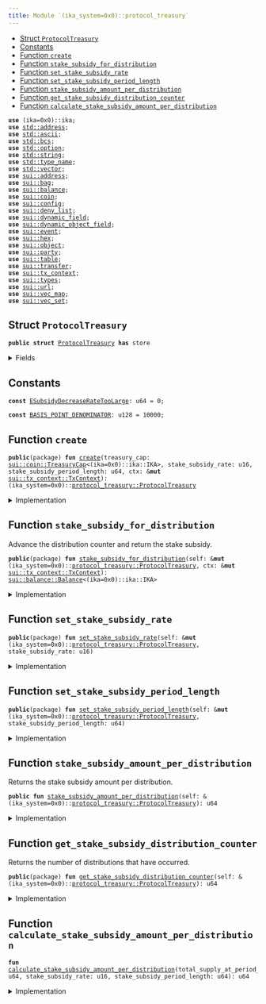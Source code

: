 ```yaml
---
title: Module `(ika_system=0x0)::protocol_treasury`
---
```




-  [Struct `ProtocolTreasury`](#(ika_system=0x0)_protocol_treasury_ProtocolTreasury)
-  [Constants](#@Constants_0)
-  [Function `create`](#(ika_system=0x0)_protocol_treasury_create)
-  [Function `stake_subsidy_for_distribution`](#(ika_system=0x0)_protocol_treasury_stake_subsidy_for_distribution)
-  [Function `set_stake_subsidy_rate`](#(ika_system=0x0)_protocol_treasury_set_stake_subsidy_rate)
-  [Function `set_stake_subsidy_period_length`](#(ika_system=0x0)_protocol_treasury_set_stake_subsidy_period_length)
-  [Function `stake_subsidy_amount_per_distribution`](#(ika_system=0x0)_protocol_treasury_stake_subsidy_amount_per_distribution)
-  [Function `get_stake_subsidy_distribution_counter`](#(ika_system=0x0)_protocol_treasury_get_stake_subsidy_distribution_counter)
-  [Function `calculate_stake_subsidy_amount_per_distribution`](#(ika_system=0x0)_protocol_treasury_calculate_stake_subsidy_amount_per_distribution)


<pre><code><b>use</b> (ika=0x0)::ika;
<b>use</b> <a href="../std/address.md#std_address">std::address</a>;
<b>use</b> <a href="../std/ascii.md#std_ascii">std::ascii</a>;
<b>use</b> <a href="../std/bcs.md#std_bcs">std::bcs</a>;
<b>use</b> <a href="../std/option.md#std_option">std::option</a>;
<b>use</b> <a href="../std/string.md#std_string">std::string</a>;
<b>use</b> <a href="../std/type_name.md#std_type_name">std::type_name</a>;
<b>use</b> <a href="../std/vector.md#std_vector">std::vector</a>;
<b>use</b> <a href="../sui/address.md#sui_address">sui::address</a>;
<b>use</b> <a href="../sui/bag.md#sui_bag">sui::bag</a>;
<b>use</b> <a href="../sui/balance.md#sui_balance">sui::balance</a>;
<b>use</b> <a href="../sui/coin.md#sui_coin">sui::coin</a>;
<b>use</b> <a href="../sui/config.md#sui_config">sui::config</a>;
<b>use</b> <a href="../sui/deny_list.md#sui_deny_list">sui::deny_list</a>;
<b>use</b> <a href="../sui/dynamic_field.md#sui_dynamic_field">sui::dynamic_field</a>;
<b>use</b> <a href="../sui/dynamic_object_field.md#sui_dynamic_object_field">sui::dynamic_object_field</a>;
<b>use</b> <a href="../sui/event.md#sui_event">sui::event</a>;
<b>use</b> <a href="../sui/hex.md#sui_hex">sui::hex</a>;
<b>use</b> <a href="../sui/object.md#sui_object">sui::object</a>;
<b>use</b> <a href="../sui/party.md#sui_party">sui::party</a>;
<b>use</b> <a href="../sui/table.md#sui_table">sui::table</a>;
<b>use</b> <a href="../sui/transfer.md#sui_transfer">sui::transfer</a>;
<b>use</b> <a href="../sui/tx_context.md#sui_tx_context">sui::tx_context</a>;
<b>use</b> <a href="../sui/types.md#sui_types">sui::types</a>;
<b>use</b> <a href="../sui/url.md#sui_url">sui::url</a>;
<b>use</b> <a href="../sui/vec_map.md#sui_vec_map">sui::vec_map</a>;
<b>use</b> <a href="../sui/vec_set.md#sui_vec_set">sui::vec_set</a>;
</code></pre>



<a name="(ika_system=0x0)_protocol_treasury_ProtocolTreasury"></a>

## Struct `ProtocolTreasury`



<pre><code><b>public</b> <b>struct</b> <a href="../ika_system/protocol_treasury.md#(ika_system=0x0)_protocol_treasury_ProtocolTreasury">ProtocolTreasury</a> <b>has</b> store
</code></pre>



<details>
<summary>Fields</summary>


<dl>
<dt>
<code>treasury_cap: <a href="../sui/coin.md#sui_coin_TreasuryCap">sui::coin::TreasuryCap</a>&lt;(ika=0x0)::ika::IKA&gt;</code>
</dt>
<dd>
 TreasuryCap of IKA tokens.
</dd>
<dt>
<code>stake_subsidy_distribution_counter: u64</code>
</dt>
<dd>
 Count of the number of times stake subsidies have been distributed.
</dd>
<dt>
<code>stake_subsidy_rate: u16</code>
</dt>
<dd>
 The rate at which the amount per distribution is calculated based on
 period nad total supply. Expressed in basis points.
</dd>
<dt>
<code><a href="../ika_system/protocol_treasury.md#(ika_system=0x0)_protocol_treasury_stake_subsidy_amount_per_distribution">stake_subsidy_amount_per_distribution</a>: u64</code>
</dt>
<dd>
 The amount of stake subsidy to be destructured per distribution.
 This amount changes based on <code>stake_subsidy_rate</code>.
</dd>
<dt>
<code>stake_subsidy_period_length: u64</code>
</dt>
<dd>
 Number of distributions to occur before the amount per distribution will be recalculated.
</dd>
<dt>
<code>total_supply_at_period_start: u64</code>
</dt>
<dd>
 The total supply of IKA tokens at the start of the current period.
</dd>
<dt>
<code>extra_fields: <a href="../sui/bag.md#sui_bag_Bag">sui::bag::Bag</a></code>
</dt>
<dd>
 Any extra fields that's not defined statically.
</dd>
</dl>


</details>

<a name="@Constants_0"></a>

## Constants


<a name="(ika_system=0x0)_protocol_treasury_ESubsidyDecreaseRateTooLarge"></a>



<pre><code><b>const</b> <a href="../ika_system/protocol_treasury.md#(ika_system=0x0)_protocol_treasury_ESubsidyDecreaseRateTooLarge">ESubsidyDecreaseRateTooLarge</a>: u64 = 0;
</code></pre>



<a name="(ika_system=0x0)_protocol_treasury_BASIS_POINT_DENOMINATOR"></a>



<pre><code><b>const</b> <a href="../ika_system/protocol_treasury.md#(ika_system=0x0)_protocol_treasury_BASIS_POINT_DENOMINATOR">BASIS_POINT_DENOMINATOR</a>: u128 = 10000;
</code></pre>



<a name="(ika_system=0x0)_protocol_treasury_create"></a>

## Function `create`



<pre><code><b>public</b>(package) <b>fun</b> <a href="../ika_system/protocol_treasury.md#(ika_system=0x0)_protocol_treasury_create">create</a>(treasury_cap: <a href="../sui/coin.md#sui_coin_TreasuryCap">sui::coin::TreasuryCap</a>&lt;(ika=0x0)::ika::IKA&gt;, stake_subsidy_rate: u16, stake_subsidy_period_length: u64, ctx: &<b>mut</b> <a href="../sui/tx_context.md#sui_tx_context_TxContext">sui::tx_context::TxContext</a>): (ika_system=0x0)::<a href="../ika_system/protocol_treasury.md#(ika_system=0x0)_protocol_treasury_ProtocolTreasury">protocol_treasury::ProtocolTreasury</a>
</code></pre>



<details>
<summary>Implementation</summary>


<pre><code><b>public</b>(package) <b>fun</b> <a href="../ika_system/protocol_treasury.md#(ika_system=0x0)_protocol_treasury_create">create</a>(
    treasury_cap: TreasuryCap&lt;IKA&gt;,
    stake_subsidy_rate: u16,
    stake_subsidy_period_length: u64,
    ctx: &<b>mut</b> TxContext,
): <a href="../ika_system/protocol_treasury.md#(ika_system=0x0)_protocol_treasury_ProtocolTreasury">ProtocolTreasury</a> {
    // Rate can't be higher than 100%.
    <b>assert</b>!(stake_subsidy_rate &lt;= <a href="../ika_system/protocol_treasury.md#(ika_system=0x0)_protocol_treasury_BASIS_POINT_DENOMINATOR">BASIS_POINT_DENOMINATOR</a> <b>as</b> u16, <a href="../ika_system/protocol_treasury.md#(ika_system=0x0)_protocol_treasury_ESubsidyDecreaseRateTooLarge">ESubsidyDecreaseRateTooLarge</a>);
    <b>let</b> total_supply_at_period_start = treasury_cap.total_supply();
    <b>let</b> <a href="../ika_system/protocol_treasury.md#(ika_system=0x0)_protocol_treasury_stake_subsidy_amount_per_distribution">stake_subsidy_amount_per_distribution</a> = <a href="../ika_system/protocol_treasury.md#(ika_system=0x0)_protocol_treasury_calculate_stake_subsidy_amount_per_distribution">calculate_stake_subsidy_amount_per_distribution</a>(
        total_supply_at_period_start,
        stake_subsidy_rate,
        stake_subsidy_period_length,
    );
    <a href="../ika_system/protocol_treasury.md#(ika_system=0x0)_protocol_treasury_ProtocolTreasury">ProtocolTreasury</a> {
        treasury_cap,
        stake_subsidy_distribution_counter: 0,
        stake_subsidy_rate,
        <a href="../ika_system/protocol_treasury.md#(ika_system=0x0)_protocol_treasury_stake_subsidy_amount_per_distribution">stake_subsidy_amount_per_distribution</a>,
        stake_subsidy_period_length,
        total_supply_at_period_start,
        extra_fields: bag::new(ctx),
    }
}
</code></pre>



</details>

<a name="(ika_system=0x0)_protocol_treasury_stake_subsidy_for_distribution"></a>

## Function `stake_subsidy_for_distribution`

Advance the distribution counter and return the stake subsidy.


<pre><code><b>public</b>(package) <b>fun</b> <a href="../ika_system/protocol_treasury.md#(ika_system=0x0)_protocol_treasury_stake_subsidy_for_distribution">stake_subsidy_for_distribution</a>(self: &<b>mut</b> (ika_system=0x0)::<a href="../ika_system/protocol_treasury.md#(ika_system=0x0)_protocol_treasury_ProtocolTreasury">protocol_treasury::ProtocolTreasury</a>, ctx: &<b>mut</b> <a href="../sui/tx_context.md#sui_tx_context_TxContext">sui::tx_context::TxContext</a>): <a href="../sui/balance.md#sui_balance_Balance">sui::balance::Balance</a>&lt;(ika=0x0)::ika::IKA&gt;
</code></pre>



<details>
<summary>Implementation</summary>


<pre><code><b>public</b>(package) <b>fun</b> <a href="../ika_system/protocol_treasury.md#(ika_system=0x0)_protocol_treasury_stake_subsidy_for_distribution">stake_subsidy_for_distribution</a>(
    self: &<b>mut</b> <a href="../ika_system/protocol_treasury.md#(ika_system=0x0)_protocol_treasury_ProtocolTreasury">ProtocolTreasury</a>,
    ctx: &<b>mut</b> TxContext,
): Balance&lt;IKA&gt; {
    // Mint the reward amount <b>for</b> this stake subsidy
    <b>let</b> stake_subsidy = self.treasury_cap.mint(self.<a href="../ika_system/protocol_treasury.md#(ika_system=0x0)_protocol_treasury_stake_subsidy_amount_per_distribution">stake_subsidy_amount_per_distribution</a>, ctx);
    self.stake_subsidy_distribution_counter = self.stake_subsidy_distribution_counter + 1;
    // Recalculate subsidy amount per distribution only when the current period ends.
    <b>if</b> (self.stake_subsidy_distribution_counter % self.stake_subsidy_period_length == 0) {
        <b>let</b> total_supply_at_period_start = self.treasury_cap.total_supply();
        self.<a href="../ika_system/protocol_treasury.md#(ika_system=0x0)_protocol_treasury_stake_subsidy_amount_per_distribution">stake_subsidy_amount_per_distribution</a> =
            <a href="../ika_system/protocol_treasury.md#(ika_system=0x0)_protocol_treasury_calculate_stake_subsidy_amount_per_distribution">calculate_stake_subsidy_amount_per_distribution</a>(
                total_supply_at_period_start,
                self.stake_subsidy_rate,
                self.stake_subsidy_period_length,
            );
        self.total_supply_at_period_start = total_supply_at_period_start;
    };
    stake_subsidy.into_balance()
}
</code></pre>



</details>

<a name="(ika_system=0x0)_protocol_treasury_set_stake_subsidy_rate"></a>

## Function `set_stake_subsidy_rate`



<pre><code><b>public</b>(package) <b>fun</b> <a href="../ika_system/protocol_treasury.md#(ika_system=0x0)_protocol_treasury_set_stake_subsidy_rate">set_stake_subsidy_rate</a>(self: &<b>mut</b> (ika_system=0x0)::<a href="../ika_system/protocol_treasury.md#(ika_system=0x0)_protocol_treasury_ProtocolTreasury">protocol_treasury::ProtocolTreasury</a>, stake_subsidy_rate: u16)
</code></pre>



<details>
<summary>Implementation</summary>


<pre><code><b>public</b>(package) <b>fun</b> <a href="../ika_system/protocol_treasury.md#(ika_system=0x0)_protocol_treasury_set_stake_subsidy_rate">set_stake_subsidy_rate</a>(self: &<b>mut</b> <a href="../ika_system/protocol_treasury.md#(ika_system=0x0)_protocol_treasury_ProtocolTreasury">ProtocolTreasury</a>, stake_subsidy_rate: u16) {
    // Rate can't be higher than 100%.
    <b>assert</b>!(stake_subsidy_rate &lt;= <a href="../ika_system/protocol_treasury.md#(ika_system=0x0)_protocol_treasury_BASIS_POINT_DENOMINATOR">BASIS_POINT_DENOMINATOR</a> <b>as</b> u16, <a href="../ika_system/protocol_treasury.md#(ika_system=0x0)_protocol_treasury_ESubsidyDecreaseRateTooLarge">ESubsidyDecreaseRateTooLarge</a>);
    // Update the stored rate
    self.stake_subsidy_rate = stake_subsidy_rate;
    // Recalculate the stake subsidy amount per distribution with the new rate
    self.<a href="../ika_system/protocol_treasury.md#(ika_system=0x0)_protocol_treasury_stake_subsidy_amount_per_distribution">stake_subsidy_amount_per_distribution</a> = <a href="../ika_system/protocol_treasury.md#(ika_system=0x0)_protocol_treasury_calculate_stake_subsidy_amount_per_distribution">calculate_stake_subsidy_amount_per_distribution</a>(
        self.total_supply_at_period_start,
        stake_subsidy_rate,
        self.stake_subsidy_period_length,
    );
}
</code></pre>



</details>

<a name="(ika_system=0x0)_protocol_treasury_set_stake_subsidy_period_length"></a>

## Function `set_stake_subsidy_period_length`



<pre><code><b>public</b>(package) <b>fun</b> <a href="../ika_system/protocol_treasury.md#(ika_system=0x0)_protocol_treasury_set_stake_subsidy_period_length">set_stake_subsidy_period_length</a>(self: &<b>mut</b> (ika_system=0x0)::<a href="../ika_system/protocol_treasury.md#(ika_system=0x0)_protocol_treasury_ProtocolTreasury">protocol_treasury::ProtocolTreasury</a>, stake_subsidy_period_length: u64)
</code></pre>



<details>
<summary>Implementation</summary>


<pre><code><b>public</b>(package) <b>fun</b> <a href="../ika_system/protocol_treasury.md#(ika_system=0x0)_protocol_treasury_set_stake_subsidy_period_length">set_stake_subsidy_period_length</a>(self: &<b>mut</b> <a href="../ika_system/protocol_treasury.md#(ika_system=0x0)_protocol_treasury_ProtocolTreasury">ProtocolTreasury</a>, stake_subsidy_period_length: u64) {
    self.stake_subsidy_period_length = stake_subsidy_period_length;
    // Recalculate the stake subsidy amount per distribution with the new period length
    self.<a href="../ika_system/protocol_treasury.md#(ika_system=0x0)_protocol_treasury_stake_subsidy_amount_per_distribution">stake_subsidy_amount_per_distribution</a> = <a href="../ika_system/protocol_treasury.md#(ika_system=0x0)_protocol_treasury_calculate_stake_subsidy_amount_per_distribution">calculate_stake_subsidy_amount_per_distribution</a>(
        self.total_supply_at_period_start,
        self.stake_subsidy_rate,
        stake_subsidy_period_length,
    );
}
</code></pre>



</details>

<a name="(ika_system=0x0)_protocol_treasury_stake_subsidy_amount_per_distribution"></a>

## Function `stake_subsidy_amount_per_distribution`

Returns the stake subsidy amount per distribution.


<pre><code><b>public</b> <b>fun</b> <a href="../ika_system/protocol_treasury.md#(ika_system=0x0)_protocol_treasury_stake_subsidy_amount_per_distribution">stake_subsidy_amount_per_distribution</a>(self: &(ika_system=0x0)::<a href="../ika_system/protocol_treasury.md#(ika_system=0x0)_protocol_treasury_ProtocolTreasury">protocol_treasury::ProtocolTreasury</a>): u64
</code></pre>



<details>
<summary>Implementation</summary>


<pre><code><b>public</b> <b>fun</b> <a href="../ika_system/protocol_treasury.md#(ika_system=0x0)_protocol_treasury_stake_subsidy_amount_per_distribution">stake_subsidy_amount_per_distribution</a>(self: &<a href="../ika_system/protocol_treasury.md#(ika_system=0x0)_protocol_treasury_ProtocolTreasury">ProtocolTreasury</a>): u64 {
    self.<a href="../ika_system/protocol_treasury.md#(ika_system=0x0)_protocol_treasury_stake_subsidy_amount_per_distribution">stake_subsidy_amount_per_distribution</a>
}
</code></pre>



</details>

<a name="(ika_system=0x0)_protocol_treasury_get_stake_subsidy_distribution_counter"></a>

## Function `get_stake_subsidy_distribution_counter`

Returns the number of distributions that have occurred.


<pre><code><b>public</b>(package) <b>fun</b> <a href="../ika_system/protocol_treasury.md#(ika_system=0x0)_protocol_treasury_get_stake_subsidy_distribution_counter">get_stake_subsidy_distribution_counter</a>(self: &(ika_system=0x0)::<a href="../ika_system/protocol_treasury.md#(ika_system=0x0)_protocol_treasury_ProtocolTreasury">protocol_treasury::ProtocolTreasury</a>): u64
</code></pre>



<details>
<summary>Implementation</summary>


<pre><code><b>public</b>(package) <b>fun</b> <a href="../ika_system/protocol_treasury.md#(ika_system=0x0)_protocol_treasury_get_stake_subsidy_distribution_counter">get_stake_subsidy_distribution_counter</a>(self: &<a href="../ika_system/protocol_treasury.md#(ika_system=0x0)_protocol_treasury_ProtocolTreasury">ProtocolTreasury</a>): u64 {
    self.stake_subsidy_distribution_counter
}
</code></pre>



</details>

<a name="(ika_system=0x0)_protocol_treasury_calculate_stake_subsidy_amount_per_distribution"></a>

## Function `calculate_stake_subsidy_amount_per_distribution`



<pre><code><b>fun</b> <a href="../ika_system/protocol_treasury.md#(ika_system=0x0)_protocol_treasury_calculate_stake_subsidy_amount_per_distribution">calculate_stake_subsidy_amount_per_distribution</a>(total_supply_at_period_start: u64, stake_subsidy_rate: u16, stake_subsidy_period_length: u64): u64
</code></pre>



<details>
<summary>Implementation</summary>


<pre><code><b>fun</b> <a href="../ika_system/protocol_treasury.md#(ika_system=0x0)_protocol_treasury_calculate_stake_subsidy_amount_per_distribution">calculate_stake_subsidy_amount_per_distribution</a>(
    total_supply_at_period_start: u64,
    stake_subsidy_rate: u16,
    stake_subsidy_period_length: u64,
): u64 {
    <b>let</b> stake_subsidy_total_period_distribution_amount =
        total_supply_at_period_start <b>as</b> u128
                * (stake_subsidy_rate <b>as</b> u128) / <a href="../ika_system/protocol_treasury.md#(ika_system=0x0)_protocol_treasury_BASIS_POINT_DENOMINATOR">BASIS_POINT_DENOMINATOR</a>;
    <b>let</b> <a href="../ika_system/protocol_treasury.md#(ika_system=0x0)_protocol_treasury_stake_subsidy_amount_per_distribution">stake_subsidy_amount_per_distribution</a> =
        stake_subsidy_total_period_distribution_amount / (stake_subsidy_period_length <b>as</b> u128);
    <a href="../ika_system/protocol_treasury.md#(ika_system=0x0)_protocol_treasury_stake_subsidy_amount_per_distribution">stake_subsidy_amount_per_distribution</a> <b>as</b> u64
}
</code></pre>



</details>
